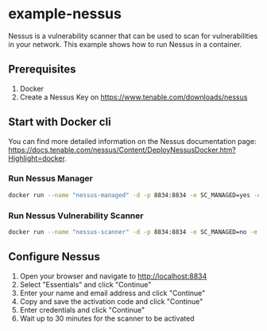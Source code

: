 # example-nessus

Nessus is a vulnerability scanner that can be used to scan for vulnerabilities in your network. This example shows how to run Nessus in a container.

## Prerequisites

1. Docker
2. Create a Nessus Key on <https://www.tenable.com/downloads/nessus>

## Start with Docker cli

You can find more detailed information on the Nessus documentation page: <https://docs.tenable.com/nessus/Content/DeployNessusDocker.htm?Highlight=docker>.

### Run Nessus Manager

```bash
docker run --name "nessus-managed" -d -p 8834:8834 -e SC_MANAGED=yes -e USERNAME=admin -e PASSWORD=admin -e PROXY-HOST=cloud.tenable.com -e PROXY-PORT=443 -e AUTO_UPDATE=all tenable/nessus:latest-ubuntu 
```

### Run Nessus Vulnerability Scanner

```bash
docker run --name "nessus-scanner" -d -p 8834:8834 -e SC_MANAGED=no -e USERNAME=admin -e PASSWORD=admin -e PROXY-HOST=cloud.tenable.com -e PROXY-PORT=443 -e AUTO_UPDATE=all tenable/nessus:latest-ubuntu
```

## Configure Nessus

1. Open your browser and navigate to <http://localhost:8834>
2. Select "Essentials" and click "Continue"
3. Enter your name and email address and click "Continue"
4. Copy and save the activation code and click "Continue"
5. Enter credentials and click "Continue"
6. Wait up to 30 minutes for the scanner to be activated
